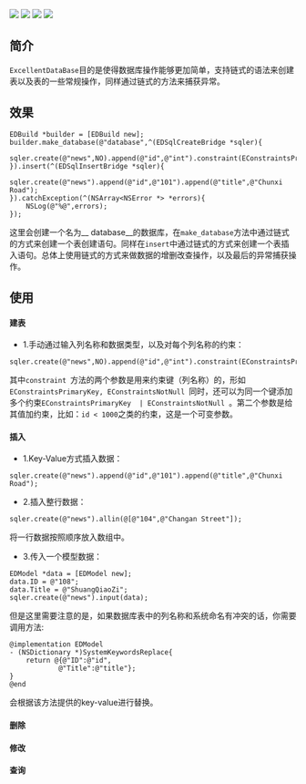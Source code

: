 ![](https://img.shields.io/badge/build-passing-green.svg) ![](https://img.shields.io/badge/pod-0.0.1-orange.svg) ![](https://img.shields.io/badge/platform-iOS7.0%2B-green.svg) ![](https://img.shields.io/badge/dependency-FMDB-brightgreen.svg)
## 简介
``ExcellentDataBase``目的是使得数据库操作能够更加简单，支持链式的语法来创建表以及表的一些常规操作，同样通过链式的方法来捕获异常。

## 效果
```
EDBuild *builder = [EDBuild new];
builder.make_database(@"database",^(EDSqlCreateBridge *sqler){
    sqler.create(@"news",NO).append(@"id",@"int").constraint(EConstraintsPrimaryKey,nil).append(@"title",@"varchar(255)").constraint(EConstraintsNotNull,nil);
}).insert(^(EDSqlInsertBridge *sqler){
    sqler.create(@"news").append(@"id",@"101").append(@"title",@"Chunxi Road");
}).catchException(^(NSArray<NSError *> *errors){
    NSLog(@"%@",errors);
});
```
这里会创建一个名为__ database__的数据库，在``make_database``方法中通过链式的方式来创建一个表创建语句。同样在``insert``中通过链式的方式来创建一个表插入语句。总体上使用链式的方式来做数据的增删改查操作，以及最后的异常捕获操作。

## 使用
#### 建表
- 1.手动通过输入列名称和数据类型，以及对每个列名称的约束：

```
sqler.create(@"news",NO).append(@"id",@"int").constraint(EConstraintsPrimaryKey,nil).append(@"title",@"varchar(255)").constraint(EConstraintsNotNull,nil);
```
其中``constraint ``方法的两个参数是用来约束键（列名称）的，形如``EConstraintsPrimaryKey, EConstraintsNotNull ``同时，还可以为同一个键添加多个约束``EConstraintsPrimaryKey  | EConstraintsNotNull ``。第二个参数是给其值加约束，比如：``id < 1000``之类的约束，这是一个可变参数。

#### 插入
- 1.Key-Value方式插入数据：

```
sqler.create(@"news").append(@"id",@"101").append(@"title",@"Chunxi Road");
```
- 2.插入整行数据：

```
sqler.create(@"news").allin(@[@"104",@"Changan Street"]);
```
将一行数据按照顺序放入数组中。

- 3.传入一个模型数据：

```
EDModel *data = [EDModel new];
data.ID = @"108";
data.Title = @"ShuangQiaoZi";
sqler.create(@"news").input(data);
```
但是这里需要注意的是，如果数据库表中的列名称和系统命名有冲突的话，你需要调用方法:
```
@implementation EDModel
- (NSDictionary *)SystemKeywordsReplace{
    return @{@"ID":@"id",
            @"Title":@"title"};
}
@end
```
会根据该方法提供的key-value进行替换。

#### 删除

#### 修改

#### 查询
